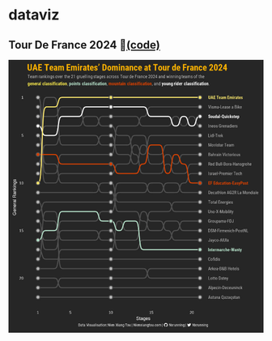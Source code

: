 # dataviz

## Tour De France 2024 🚵[(code)](https://github.com/nxrunning/dataviz/blob/TDF2024/TDF2024.R)
![Bump Chart of Team Rankings](https://github.com/nxrunning/dataviz/blob/TDF2024/TDF2024.jpeg)
